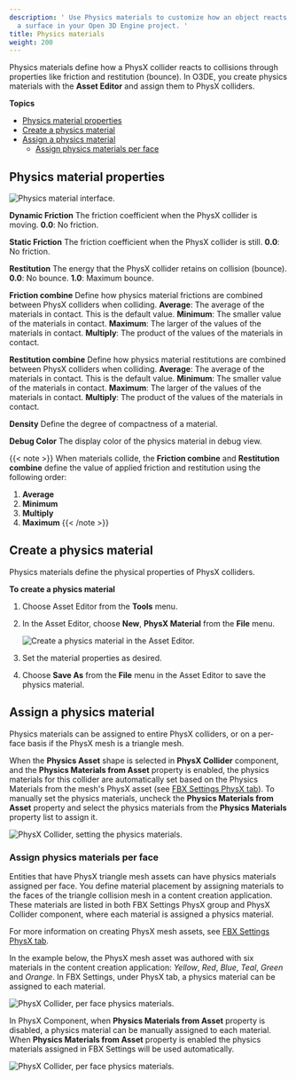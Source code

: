 ```yaml
---
description: ' Use Physics materials to customize how an object reacts when it hits
  a surface in your Open 3D Engine project. '
title: Physics materials
weight: 200
---
```


Physics materials define how a PhysX collider reacts to collisions through properties like friction and restitution (bounce). In O3DE, you create physics materials with the **Asset Editor** and assign them to PhysX colliders.

**Topics**
+ [Physics material properties](#physics-material-properties)
+ [Create a physics material](#create-a-physics-material)
+ [Assign a physics material](#assign-a-physics-material)
  + [Assign physics materials per face](#assign-physics-materials-per-face)

## Physics material properties

![Physics material interface.](/images/user-guide/physx/physx/ui-physx-material-A.png)

****Dynamic Friction****
The friction coefficient when the PhysX collider is moving.
**0.0**: No friction.

****Static Friction****
The friction coefficient when the PhysX collider is still.
**0.0**: No friction.

****Restitution****
The energy that the PhysX collider retains on collision (bounce).
**0.0**: No bounce.
**1.0**: Maximum bounce.

****Friction combine****
Define how physics material frictions are combined between PhysX colliders when colliding.
**Average**: The average of the materials in contact. This is the default value.
**Minimum**: The smaller value of the materials in contact.
**Maximum**: The larger of the values of the materials in contact.
**Multiply**: The product of the values of the materials in contact.

****Restitution combine****
Define how physics material restitutions are combined between PhysX colliders when colliding.
**Average**: The average of the materials in contact. This is the default value.
**Minimum**: The smaller value of the materials in contact.
**Maximum**: The larger of the values of the materials in contact.
**Multiply**: The product of the values of the materials in contact.

****Density****
Define the degree of compactness of a material.

****Debug Color****
The display color of the physics material in debug view.

{{< note >}}
When materials collide, the **Friction combine** and **Restitution combine** define the value of applied friction and restitution using the following order:

1. **Average**
2. **Minimum**
3. **Multiply**
4. **Maximum**
{{< /note >}}

## Create a physics material

Physics materials define the physical properties of PhysX colliders.

**To create a physics material**

1. Choose Asset Editor from the **Tools** menu.

1. In the Asset Editor, choose **New**, **PhysX Material** from the **File** menu.

   ![Create a physics material in the Asset Editor.](/images/user-guide/physx/physx/ui-physx-material-B.png)

1. Set the material properties as desired.

1. Choose **Save As** from the **File** menu in the Asset Editor to save the physics material.

## Assign a physics material

Physics materials can be assigned to entire PhysX colliders, or on a per-face basis if the PhysX mesh is a triangle mesh.

When the **Physics Asset** shape is selected in **PhysX Collider** component, and the **Physics Materials from Asset** property is enabled, the physics materials for this collider are automatically set based on the Physics Materials from the mesh's PhysX asset (see [FBX Settings PhysX tab](/docs/user-guide/assets/scene-settings/physx-tab/)). To manually set the physics materials, uncheck the **Physics Materials from Asset** property and select the physics materials from the **Physics Materials** property list to assign it.

![PhysX Collider, setting the physics materials.](/images/user-guide/physx/physx/ui-physx-material-F.png)

### Assign physics materials per face

Entities that have PhysX triangle mesh assets can have physics materials assigned per face. You define material placement by assigning materials to the faces of the triangle collision mesh in a content creation application. These materials are listed in both FBX Settings PhysX group and PhysX Collider component, where each material is assigned a physics material.

For more information on creating PhysX mesh assets, see [FBX Settings PhysX tab](/docs/user-guide/assets/scene-settings/physx-tab/).

In the example below, the PhysX mesh asset was authored with six materials in the content creation application: *Yellow*, *Red*, *Blue*, *Teal*, *Green* and *Orange*. In FBX Settings, under PhysX tab, a physics material can be assigned to each material.

![PhysX Collider, per face physics materials.](/images/user-guide/physx/physx/ui-physx-material-G.png)

In PhysX Component, when **Physics Materials from Asset** property is disabled, a physics material can be manually assigned to each material. When **Physics Materials from Asset** property is enabled the physics materials assigned in FBX Settings will be used automatically.

![PhysX Collider, per face physics materials.](/images/user-guide/physx/physx/ui-physx-material-H.png)
